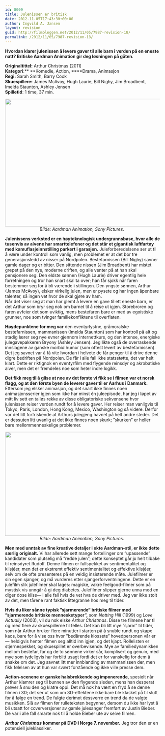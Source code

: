 ```yaml
---
id: 8009
title: Julenissen er britisk
date: 2012-11-05T17:43:30+00:00
author: Ingvild A. Jansen
layout: revision
guid: http://filmbloggen.net/2012/11/05/7987-revision-18/
permalink: /2012/11/05/7987-revision-18/
---
```

**Hvordan klarer julenissen å levere gaver til alle barn i verden på en eneste natt? Britiske Aardman Animation gir deg løsningen på gåten.**

**Originaltittel:** Arthur Christmas (2011)  
**Kategori:**** **Komedie, Action, ****Drama, Animasjon  
**Regi:** Sarah Smith, Barry Cook  
**Skuespillere:** James McAvoy, Hugh Laurie, Bill Nighy, Jim Broadbent, Imelda Staunton, Ashley Jensen  
**Spilletid:** 1 time, 37 min.

<p style="text-align: center">
  <a href="http://filmbloggen.net/?attachment_id=7990" rel="attachment wp-att-7990"><img class="aligncenter size-full wp-image-7990" src="http://filmbloggen.net/wp-content/uploads//2012/11/arthurchristmasnothingtosee.jpg" alt="" width="607" height="415" /></a><em>Bilde: Aardman Animation, Sony Pictures. </em>
</p>

**Julenissens verksted er en høyteknologisk undergrunnsbase, hvor alle de tusenvis av alvene har smarttelefoner og det står et gigantisk luftfartøy med kamuflasjeinnstilling parkert i garasjen.** Juleforberedelsene ser ut til å være under kontroll som vanlig, men problemet er at det bor tre generasjonsledd av nisser på Nordpolen. Bestefarnissen (Bill Nighy) savner gamle dager og er bitter. Den sittende nissen (Jim Broadbent) har mistet grepet på den nye, moderne driften, og alle venter på at han skal pensjonere seg. Den eldste sønnen (Hugh Laurie) driver egentlig hele forretningen og tror han snart skal ta over; han får sjokk når faren bestemmer seg for å bli værende i stillingen. Den yngste sønnen, Arthur (James McAvoy), elsker virkelig julen, men er pysete og har ingen åpenbare talenter, så ingen vet hvor de skal gjøre av ham.  
Når det viser seg at man har glemt å levere en gave til ett eneste barn, er det Arthur som bryr seg nok om barnet til å reise ut igjen. Storebroren og faren avfeier det som uviktig, mens bestefaren bare er med av egoistiske grunner, noe som tvinger familiekonfliktene til overflaten.

**Høydepunktene for meg var** den eventyrlystne, gråmoralske bestefarnissen, mammanissen (Imelda Staunton) som har kontroll på alt og stadig lærer seg nye evner gjennom internettkurs, og den intense, energiske julegavepakkeren Bryony (Ashley Jensen). Jeg likte også de overraskende innslagene av ganske morbid humor (som oftest levert av bestefarnissen). Det jeg savnet var å få vite hvordan i helvete de får penger til å drive denne digre bedriften på Nordpolen. De får i alle fall ikke statsstøtte, det var helt klart. Dette er riktignok en eventyrfilm med flygende reinsdyr og akrobatiske alver, men det er fremdeles noe som heter indre logikk.

**Det fikk meg til å glise at noe av det første vi fikk se i filmen var et norsk flagg, og at den første byen de leverer gaver til er Aarhus i Danmark.** Ettersom jeg elsker animasjon, og det snart ikke finnes noen animasjonsserier igjen som ikke har minst én juleepisode, har jeg i løpet av mitt liv sett en talløs rekke av disse obligatoriske sekvensene hvor julenissen reiser verden rundt for å levere gaver. Her reiser man vanligvis til Tokyo, Paris, London, Hong Kong, Mexico, Washington og så videre. Derfor var det litt forfriskende at Arthurs julegjeng havnet på helt andre steder. Det er dessuten litt uvanlig at det ikke finnes noen skurk; ”skurken” er heller bare mellommenneskelige problemer.

<p style="text-align: center">
  <a href="http://filmbloggen.net/?attachment_id=8001" rel="attachment wp-att-8001"><img class="aligncenter size-full wp-image-8001" src="http://filmbloggen.net/wp-content/uploads//2012/11/arthurcsled.jpg" alt="" width="630" height="338" /></a><em>Bilde: Aardman Animation, Sony Pictures. </em>
</p>

**Men med unntak av fine kreative detaljer i ekte Aardman-stil, er ikke dette særlig originalt.** Vi har allerede sett mange fortellinger om ”upassende” kandidater som plutselig må ”redde julen”; dette konseptet går jo helt tilbake til reinsdyret Rudolf. Denne filmen er fullspekket av sentimentalitet og klisjéer, men det er ekstremt effektiv sentimentalitet og effektive klisjéer, selv om de ofte presenteres på en veldig insisterende måte. Julefilmer er sin egen sjanger, og må vurderes etter sjangerforventningene. Dette er en julefilm slik julefilmer skal lages: magiske, vakre feelgood-filmer som på mystisk vis unngår å gi deg diabetes. Julefilmer slipper gjerne unna med en diger dose kliss— i alle fall hvis de vet hva de driver med. Jeg var ikke stolt av det, men tårene rant faktisk littegranne hos meg til tider.

**Hvis du liker sånne typisk ”sjarmerende” britiske filmer med ”sjarmerende britiske mennesketyper”,** som _Notting Hill_ (1999) og _Love Actually_ (2003), vil du nok elske _Arthur Christmas_. Disse tre filmene har til og med flere av skuespillerne til felles. Det kan bli litt mye ”sjarm” til tider, som når Arthur bruker flere minutter i starten på å snuble rundt og skape kaos, bare for å vise oss hvor ”bedårende klossete” hovedpersonen vår er— heldigvis henter filmen seg alltid inn igjen, og det kjapt. Rollelisten er stjernespekket, og skuespillet er overbevisende. Mye av familiedynamikken mellom bestefar, far og de to sønnene virker sår, komplisert og genuin, med mye som tydeligvis har forblitt usagt fordi det er for vanskelig for dem å snakke om det. Jeg savnet litt mer innblanding av mammanissen der, men fikk følelsen av at hun var svært forstående og ikke ville presse dem.

**Action-scenene er ganske halsbrekkende og imponerende**, spesielt når Arthur klamrer seg til bunnen av den flygende sleden, mens han desperat prøver å snu den og klatre oppi. Det må nok ha vært en fryd å se denne filmen i 3D; det ser ut som om 3D-effektene ikke bare ble klasket på til slutt for å følge en trend. De fulgte derimot dessverre en trend da de valgte musikken. Slå av filmen før rulleteksten begynner, dersom du ikke har lyst å bli utsatt for coverversjoner av gamle julesanger fremført av Justin Bieber. De var i alle fall smarte nok til å holde Bieber ute av selve filmen.

**_Arthur Christmas_** **kommer på DVD i Norge 7. november.** Jeg tror den er en potensiell juleklassiker.

<div class="video-shortcode">
</div>